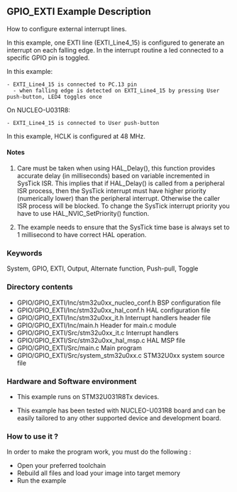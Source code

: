 ## <b>GPIO_EXTI Example Description</b>

How to configure external interrupt lines.

In this example, one EXTI line (EXTI_Line4_15) is configured to generate
an interrupt on each falling edge.
In the interrupt routine a led connected to a specific GPIO pin is toggled.

In this example:

    - EXTI_Line4_15 is connected to PC.13 pin
      - when falling edge is detected on EXTI_Line4_15 by pressing User push-button, LED4 toggles once

On NUCLEO-U031R8:

    - EXTI_Line4_15 is connected to User push-button

In this example, HCLK is configured at 48 MHz.

#### <b>Notes</b>

 1. Care must be taken when using HAL_Delay(), this function provides accurate delay (in milliseconds)
    based on variable incremented in SysTick ISR. This implies that if HAL_Delay() is called from
    a peripheral ISR process, then the SysTick interrupt must have higher priority (numerically lower)
    than the peripheral interrupt. Otherwise the caller ISR process will be blocked.
    To change the SysTick interrupt priority you have to use HAL_NVIC_SetPriority() function.

 2. The example needs to ensure that the SysTick time base is always set to 1 millisecond
    to have correct HAL operation.

### <b>Keywords</b>

System, GPIO, EXTI, Output, Alternate function, Push-pull, Toggle

### <b>Directory contents</b>

  - GPIO/GPIO_EXTI/Inc/stm32u0xx_nucleo_conf.h     BSP configuration file
  - GPIO/GPIO_EXTI/Inc/stm32u0xx_hal_conf.h    HAL configuration file
  - GPIO/GPIO_EXTI/Inc/stm32u0xx_it.h          Interrupt handlers header file
  - GPIO/GPIO_EXTI/Inc/main.h                  Header for main.c module  
  - GPIO/GPIO_EXTI/Src/stm32u0xx_it.c          Interrupt handlers
  - GPIO/GPIO_EXTI/Src/stm32u0xx_hal_msp.c     HAL MSP file
  - GPIO/GPIO_EXTI/Src/main.c                  Main program
  - GPIO/GPIO_EXTI/Src/system_stm32u0xx.c      STM32U0xx system source file

### <b>Hardware and Software environment</b>

  - This example runs on STM32U031R8Tx devices.

  - This example has been tested with NUCLEO-U031R8 board and can be
    easily tailored to any other supported device and development board.

### <b>How to use it ?</b>

In order to make the program work, you must do the following :

 - Open your preferred toolchain
 - Rebuild all files and load your image into target memory
 - Run the example


